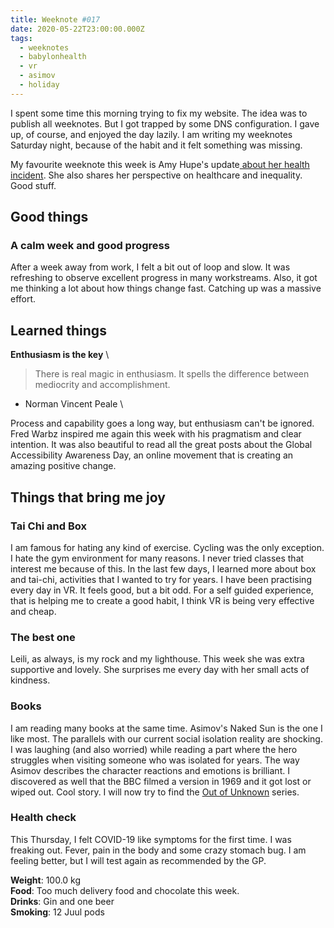```yaml
---
title: Weeknote #017
date: 2020-05-22T23:00:00.000Z
tags:
  - weeknotes
  - babylonhealth
  - vr
  - asimov
  - holiday
---
```

I spent some time this morning trying to fix my website. The idea was to publish all weeknotes. But I got trapped by some DNS configuration. I gave up, of course, and enjoyed the day lazily. I am writing my weeknotes Saturday night, because of the habit and it felt something was missing.

My favourite weeknote this week is Amy Hupe's update[ about her health incident](https://amyhupe.co.uk/weeknotes/weeknote-25/). She also shares her perspective on healthcare and inequality. Good stuff. 

## Good things

### **A calm week and good progress**

After a week away from work, I felt a bit out of loop and slow. It was refreshing to observe excellent progress in many workstreams. Also, it got me thinking a lot about how things change fast. Catching up was a massive effort. 

## Learned things

**Enthusiasm is the key** \
> There is real magic in enthusiasm. It spells the difference between mediocrity and accomplishment.
- Norman Vincent Peale  \

Process and capability goes a long way, but enthusiasm can't be ignored. Fred Warbz inspired me again this week with his pragmatism and clear intention. It was also beautiful to read all the great posts about the Global Accessibility Awareness Day, an online movement that is creating an amazing positive change.   

## Things that bring me joy

### **Tai Chi and Box**

I am famous for hating any kind of exercise. Cycling was the only exception. I hate the gym environment for many reasons. I never tried classes that interest me because of this. In the last few days, I learned more about box and tai-chi, activities that I wanted to try for years. I have been practising every day in VR. It feels good, but a bit odd. For a self guided experience, that is helping me to create a good habit, I think VR is being very effective and cheap. 

### **The best one**

Leili, as always, is my rock and my lighthouse. This week she was extra supportive and lovely. She surprises me every day with her small acts of kindness. 

### **Books**

I am reading many books at the same time. Asimov's Naked Sun is the one I like most. The parallels with our current social isolation reality are shocking. I was laughing (and also worried) while reading a part where the hero struggles when visiting someone who was isolated for years. The way Asimov describes the character reactions and emotions is brilliant. I discovered as well that the BBC filmed a version in 1969 and it got lost or wiped out. Cool story. I will now try to find the [Out of Unknown](https://en.wikipedia.org/wiki/Out_of_the_Unknown) series.  

### **Health check**

This Thursday, I felt COVID-19 like symptoms for the first time. I was freaking out. Fever, pain in the body and some crazy stomach bug. I am feeling better, but I will test again as recommended by the GP. 

**Weight**: 100.0 kg \
**Food**: Too much delivery food and chocolate this week. \
**Drinks**: Gin and one beer  \
**Smoking**: 12 Juul pods
